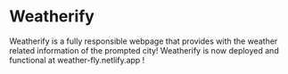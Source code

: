 # Weatherify

Weatherify is a fully responsible webpage that provides with the weather related information of the prompted city!
Weatherify is now deployed and functional at weather-fly.netlify.app !
